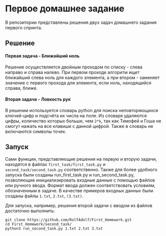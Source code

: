 # Первое домашнее задание
В репозитории представлены решения двух задач домашнего задания первого спринта.

## Решение
#### Первая задача - Ближайший ноль
Решение осуществляется двойным проходом по списку - слева направо и справа налево. 
При первом проходе алгоритм ищет ближайший слева ноль для каждого элемента, а при втором - заменяет значение с первого прохода для элемента, если ноль, находящийся справа, ближе.

#### Вторая задача - Ловкость рук
В решении используется словарь python для поиска неповторяющихся ключей-цифр и подсчёта их числа на поле. Из словаря удаляются цифры, количество которых больше, чем ```2*k```, так как Тимофей и Гоша не смогут нажать на все клавиши с данной цифрой. Также в словарь не включаются символы точек.

## Запуск
Сами функции, представляющие решения на первую и вторую задачи, находятся в файлах ```first_task/first_task.py``` и ```second_task/second_task.py``` соответственно. Также для более удобного запуска были созданы run_first_task.py и run_second_task.py, позволяющие инициализировать входные данные с помощью файлов или ручного ввода. Формат ввода должен соответствовать условиям, обозначенным в задаче. В качестве примеров входных данных были созданы файлы ```1.txt```, ```2.txt```, ```(3.txt)```.

Для запуска, например, решения второй задачи с вводом из файлов достаточно выполнить:
```
git clone https://github.com/RolfAdolf/First_Homework.git
cd First_Homework/second_task/
python3 run_second_task.py 1.txt 2.txt 3.txt
```
